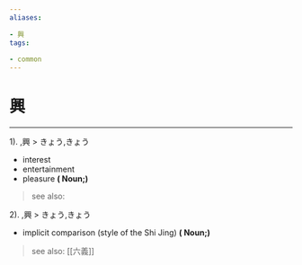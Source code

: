 ```yaml
---
aliases:
    
- 興
tags:
    
- common
---
```


# 興
---
1).
,興 > きょう,きょう

- interest
- entertainment
- pleasure
**( Noun;)**
> see also: 
            
2).
,興 > きょう,きょう

- implicit comparison (style of the Shi Jing)
**( Noun;)**
> see also:  [[六義]]
            